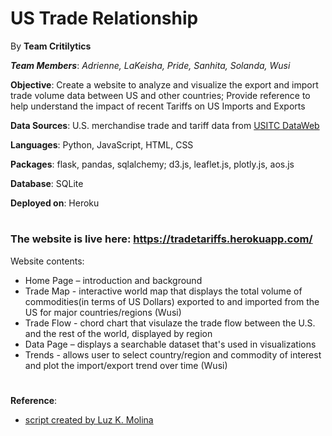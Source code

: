 # US Trade Relationship

By **Team Critilytics** 

***Team Members***: *Adrienne, LaKeisha, Pride, Sanhita, Solanda, Wusi*

**Objective**: Create a website to analyze and visualize the export and import trade volume data between US and other countries; Provide reference to help understand the impact of recent Tariffs on US Imports and Exports

**Data Sources**: U.S. merchandise trade and tariff data from [USITC DataWeb](https://dataweb.usitc.gov/)

**Languages**: Python, JavaScript, HTML, CSS

**Packages**: flask, pandas, sqlalchemy; d3.js, leaflet.js, plotly.js, aos.js

**Database**: SQLite

**Deployed on**: Heroku


#
### The website is live here: https://tradetariffs.herokuapp.com/
Website contents:
* Home Page – introduction and background
* Trade Map - interactive world map that displays the total volume of commodities(in terms of US Dollars) exported to and imported from the US for major countries/regions (Wusi)
* Trade Flow - chord chart that visulaze the trade flow between the U.S. and the rest of the world, displayed by region
* Data Page – displays a searchable dataset that's used in visualizations
* Trends - allows user to select country/region and commodity of interest and plot the import/export trend over time (Wusi)

#
**Reference**: 
* [script created by Luz K. Molina](http://bl.ocks.org/databayou/c7ac49a23c275f0dd7548669595b8017#regionsfish.csv)

